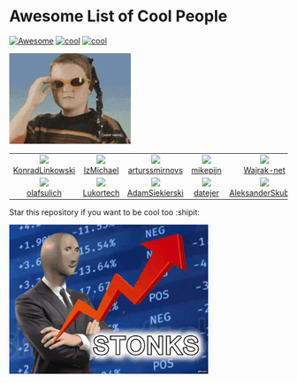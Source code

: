 # Awesome List of Cool People
[![Awesome](https://cdn.rawgit.com/sindresorhus/awesome/d7305f38d29fed78fa85652e3a63e154dd8e8829/media/badge.svg)](https://github.com/sindresorhus/awesome)
[![cool](https://img.shields.io/badge/be-cool-purple.svg)](https://shields.io/)
[![cool](https://img.shields.io/badge/sample-text-green.svg)](https://shields.io/)


![](./img/cool.gif)

<!--START_SECTION:cool-people-->
<table><tr>
  <td align="center">
    <a href="https://github.com/KonradLinkowski">
      <img src="https://avatars1.githubusercontent.com/u/26126510?v=4" />
      <br />
      KonradLinkowski
    </a> 
  </td>

  <td align="center">
    <a href="https://github.com/IzMichael">
      <img src="https://avatars0.githubusercontent.com/u/57115702?v=4" />
      <br />
      IzMichael
    </a> 
  </td>

  <td align="center">
    <a href="https://github.com/arturssmirnovs">
      <img src="https://avatars1.githubusercontent.com/u/7140344?v=4" />
      <br />
      arturssmirnovs
    </a> 
  </td>

  <td align="center">
    <a href="https://github.com/mikepijn">
      <img src="https://avatars1.githubusercontent.com/u/22960489?v=4" />
      <br />
      mikepijn
    </a> 
  </td>

  <td align="center">
    <a href="https://github.com/Wajrak-net">
      <img src="https://avatars1.githubusercontent.com/u/41954395?v=4" />
      <br />
      Wajrak-net
    </a> 
  </td>

  <td align="center">
    <a href="https://github.com/woznyjakub">
      <img src="https://avatars2.githubusercontent.com/u/39833445?v=4" />
      <br />
      woznyjakub
    </a> 
  </td></tr>
<tr>
  <td align="center">
    <a href="https://github.com/olafsulich">
      <img src="https://avatars1.githubusercontent.com/u/46969484?v=4" />
      <br />
      olafsulich
    </a> 
  </td>

  <td align="center">
    <a href="https://github.com/Lukortech">
      <img src="https://avatars2.githubusercontent.com/u/26508593?v=4" />
      <br />
      Lukortech
    </a> 
  </td>

  <td align="center">
    <a href="https://github.com/AdamSiekierski">
      <img src="https://avatars0.githubusercontent.com/u/24841038?v=4" />
      <br />
      AdamSiekierski
    </a> 
  </td>

  <td align="center">
    <a href="https://github.com/datejer">
      <img src="https://avatars0.githubusercontent.com/u/35652893?v=4" />
      <br />
      datejer
    </a> 
  </td>

  <td align="center">
    <a href="https://github.com/AleksanderSkubala">
      <img src="https://avatars1.githubusercontent.com/u/35501014?v=4" />
      <br />
      AleksanderSkubala
    </a> 
  </td></tr></table>
<!--END_SECTION:cool-people-->


Star this repository if you want to be cool too :shipit:

![](./img/stonks.gif)
